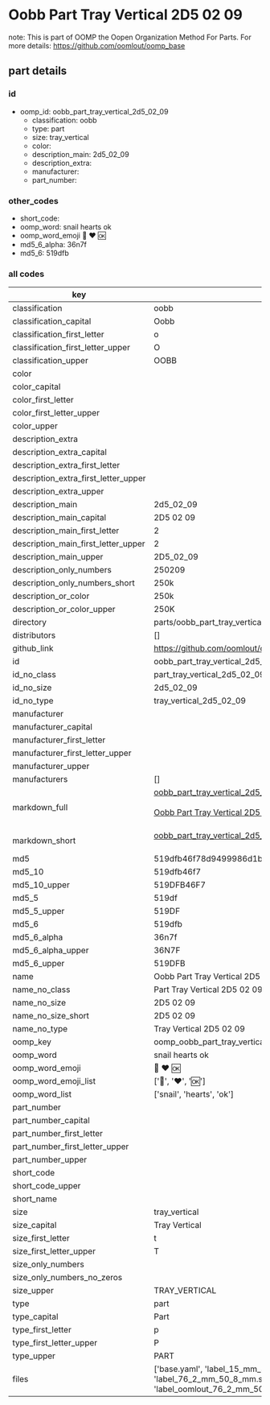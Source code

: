 # Oobb Part Tray Vertical 2D5 02 09  

note: This is part of OOMP the Oopen Organization Method For Parts. For more details: https://github.com/oomlout/oomp_base

##  part details





### id
* oomp_id: oobb_part_tray_vertical_2d5_02_09
  * classification: oobb
  * type: part
  * size: tray_vertical
  * color: 
  * description_main: 2d5_02_09
  * description_extra: 
  * manufacturer: 
  * part_number: 

### other_codes
* short_code: 
* oomp_word: snail hearts ok
* oomp_word_emoji :snail: :hearts: :ok:
* md5_6_alpha: 36n7f
* md5_6: 519dfb

### all codes 
| key | value |  
| --- | --- |  
| classification | oobb |  
| classification_capital | Oobb |  
| classification_first_letter | o |  
| classification_first_letter_upper | O |  
| classification_upper | OOBB |  
| color |  |  
| color_capital |  |  
| color_first_letter |  |  
| color_first_letter_upper |  |  
| color_upper |  |  
| description_extra |  |  
| description_extra_capital |  |  
| description_extra_first_letter |  |  
| description_extra_first_letter_upper |  |  
| description_extra_upper |  |  
| description_main | 2d5_02_09 |  
| description_main_capital | 2D5 02 09 |  
| description_main_first_letter | 2 |  
| description_main_first_letter_upper | 2 |  
| description_main_upper | 2D5_02_09 |  
| description_only_numbers | 250209 |  
| description_only_numbers_short | 250k |  
| description_or_color | 250k |  
| description_or_color_upper | 250K |  
| directory | parts/oobb_part_tray_vertical_2d5_02_09 |  
| distributors | [] |  
| github_link | https://github.com/oomlout/oomlout_oomp_part_src/tree/main/parts/oobb_part_tray_vertical_2d5_02_09/working |  
| id | oobb_part_tray_vertical_2d5_02_09 |  
| id_no_class | part_tray_vertical_2d5_02_09 |  
| id_no_size | 2d5_02_09 |  
| id_no_type | tray_vertical_2d5_02_09 |  
| manufacturer |  |  
| manufacturer_capital |  |  
| manufacturer_first_letter |  |  
| manufacturer_first_letter_upper |  |  
| manufacturer_upper |  |  
| manufacturers | [] |  
| markdown_full | [oobb_part_tray_vertical_2d5_02_09](https://github.com/oomlout/oomlout_oomp_part_src/tree/main/parts/oobb_part_tray_vertical_2d5_02_09/working)<br>[](https://github.com/oomlout/oomlout_oomp_part_src/tree/main/parts/oobb_part_tray_vertical_2d5_02_09/working)<br>[Oobb Part Tray Vertical 2D5 02 09](https://github.com/oomlout/oomlout_oomp_part_src/tree/main/parts/oobb_part_tray_vertical_2d5_02_09/working)<br><br> |  
| markdown_short | [oobb_part_tray_vertical_2d5_02_09](https://github.com/oomlout/oomlout_oomp_part_src/tree/main/parts/oobb_part_tray_vertical_2d5_02_09/working)<br><br> |  
| md5 | 519dfb46f78d9499986d1b663043eb26 |  
| md5_10 | 519dfb46f7 |  
| md5_10_upper | 519DFB46F7 |  
| md5_5 | 519df |  
| md5_5_upper | 519DF |  
| md5_6 | 519dfb |  
| md5_6_alpha | 36n7f |  
| md5_6_alpha_upper | 36N7F |  
| md5_6_upper | 519DFB |  
| name | Oobb Part Tray Vertical 2D5 02 09 |  
| name_no_class | Part Tray Vertical 2D5 02 09 |  
| name_no_size | 2D5 02 09 |  
| name_no_size_short | 2D5 02 09 |  
| name_no_type | Tray Vertical 2D5 02 09 |  
| oomp_key | oomp_oobb_part_tray_vertical_2d5_02_09 |  
| oomp_word | snail hearts ok |  
| oomp_word_emoji | :snail: :hearts: :ok: |  
| oomp_word_emoji_list | [':snail:', ':hearts:', ':ok:'] |  
| oomp_word_list | ['snail', 'hearts', 'ok'] |  
| part_number |  |  
| part_number_capital |  |  
| part_number_first_letter |  |  
| part_number_first_letter_upper |  |  
| part_number_upper |  |  
| short_code |  |  
| short_code_upper |  |  
| short_name |  |  
| size | tray_vertical |  
| size_capital | Tray Vertical |  
| size_first_letter | t |  
| size_first_letter_upper | T |  
| size_only_numbers |  |  
| size_only_numbers_no_zeros |  |  
| size_upper | TRAY_VERTICAL |  
| type | part |  
| type_capital | Part |  
| type_first_letter | p |  
| type_first_letter_upper | P |  
| type_upper | PART |  
| files | ['base.yaml', 'label_15_mm_30_mm.pdf', 'label_15_mm_30_mm.svg', 'label_76_2_mm_50_8_mm.pdf', 'label_76_2_mm_50_8_mm.svg', 'label_oomlout_76_2_mm_50_8_mm.pdf', 'label_oomlout_76_2_mm_50_8_mm.svg', 'readme.md', 'working.json', 'working.yaml'] |  
